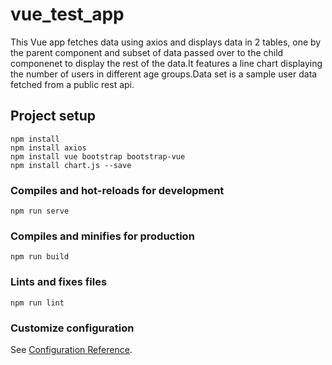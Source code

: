 # vue_test_app

This Vue app fetches data using axios and displays data in 2 tables, one by the parent component and subset of data passed over to the child componenet to display the rest of the data.It features a line chart displaying the number of users in different age groups.Data set is a sample user data fetched from a public rest api.

## Project setup
```
npm install
npm install axios
npm install vue bootstrap bootstrap-vue
npm install chart.js --save
```

### Compiles and hot-reloads for development
```
npm run serve
```

### Compiles and minifies for production
```
npm run build
```

### Lints and fixes files
```
npm run lint
```

### Customize configuration
See [Configuration Reference](https://cli.vuejs.org/config/).


